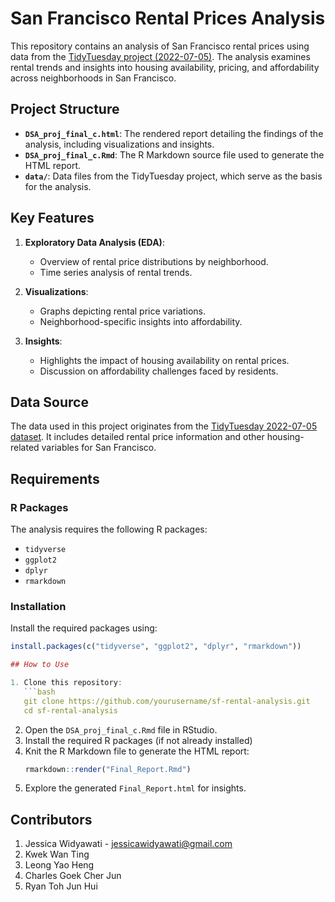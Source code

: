 # San Francisco Rental Prices Analysis

This repository contains an analysis of San Francisco rental prices using data from the [TidyTuesday project (2022-07-05)](https://github.com/rfordatascience/tidytuesday/blob/main/data/2022/2022-07-05/readme.md). The analysis examines rental trends and insights into housing availability, pricing, and affordability across neighborhoods in San Francisco.

## Project Structure

- **`DSA_proj_final_c.html`**: The rendered report detailing the findings of the analysis, including visualizations and insights.
- **`DSA_proj_final_c.Rmd`**: The R Markdown source file used to generate the HTML report.
- **`data/`**: Data files from the TidyTuesday project, which serve as the basis for the analysis.

## Key Features

1. **Exploratory Data Analysis (EDA)**:
   - Overview of rental price distributions by neighborhood.
   - Time series analysis of rental trends.

2. **Visualizations**:
   - Graphs depicting rental price variations.
   - Neighborhood-specific insights into affordability.

3. **Insights**:
   - Highlights the impact of housing availability on rental prices.
   - Discussion on affordability challenges faced by residents.

## Data Source

The data used in this project originates from the [TidyTuesday 2022-07-05 dataset](https://github.com/rfordatascience/tidytuesday/blob/main/data/2022/2022-07-05/readme.md). It includes detailed rental price information and other housing-related variables for San Francisco.

## Requirements

### R Packages
The analysis requires the following R packages:
- `tidyverse`
- `ggplot2`
- `dplyr`
- `rmarkdown`

### Installation
Install the required packages using:
```r
install.packages(c("tidyverse", "ggplot2", "dplyr", "rmarkdown"))

## How to Use

1. Clone this repository:
   ```bash
   git clone https://github.com/yourusername/sf-rental-analysis.git
   cd sf-rental-analysis
  ```

2. Open the `DSA_proj_final_c.Rmd` file in RStudio.
3. Install the required R packages (if not already installed)
4. Knit the R Markdown file to generate the HTML report:
   ```r
   rmarkdown::render("Final_Report.Rmd")
   ```
5. Explore the generated `Final_Report.html` for insights.

## Contributors  
1. Jessica Widyawati - [jessicawidyawati@gmail.com](mailto:jessicawidyawati@gmail.com)  
2. Kwek Wan Ting
3. Leong Yao Heng
4. Charles Goek Cher Jun
5. Ryan Toh Jun Hui 

